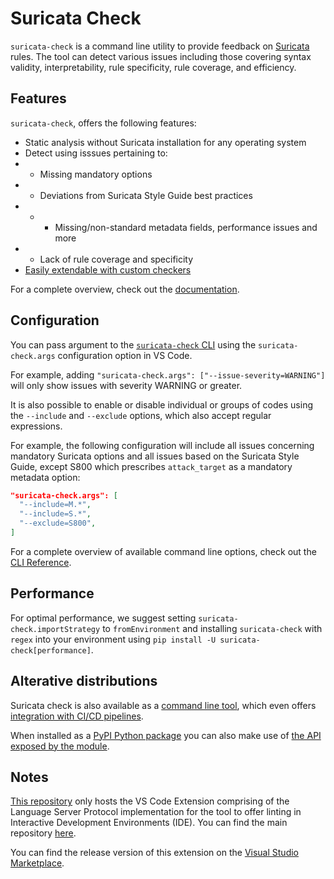 # Suricata Check

`suricata-check` is a command line utility to provide feedback on [Suricata](https://github.com/OISF/suricata) rules.
The tool can detect various issues including those covering syntax validity, interpretability, rule specificity, rule coverage, and efficiency.

## Features

`suricata-check`, offers the following features:

- Static analysis without Suricata installation for any operating system
- Detect using isssues pertaining to:
- - Missing mandatory options
- - Deviations from Suricata Style Guide best practices
- - - Missing/non-standard metadata fields, performance issues and more
- - Lack of rule coverage and specificity
- [Easily extendable with custom checkers](https://suricata-check.teuwen.net/checker.html)

For a complete overview, check out the [documentation](https://suricata-check.teuwen.net/).

## Configuration

You can pass argument to the [`suricata-check` CLI](https://suricata-check.teuwen.net/cli_usage.html) using the `suricata-check.args` configuration option in VS Code.

For example, adding `"suricata-check.args": ["--issue-severity=WARNING"]` will only show issues with severity WARNING or greater.

It is also possible to enable or disable individual or groups of codes using the `--include` and `--exclude` options, which also accept regular expressions.

For example, the following configuration will include all issues concerning mandatory Suricata options and all issues based on the Suricata Style Guide, except S800 which prescribes `attack_target` as a mandatory metadata option:
```json
"suricata-check.args": [
  "--include=M.*",
  "--include=S.*",
  "--exclude=S800",
]
```

For a complete overview of available command line options, check out the [CLI Reference](https://suricata-check.teuwen.net/cli.html).

## Performance

For optimal performance, we suggest setting `suricata-check.importStrategy` to `fromEnvironment` and installing `suricata-check` with `regex` into your environment using `pip install -U suricata-check[performance]`.

## Alterative distributions

Suricata check is also available as a [command line tool](https://suricata-check.teuwen.net/cli_usage.html), which even offers [integration with CI/CD pipelines](https://suricata-check.teuwen.net/ci_cd.html).

When installed as a [PyPI Python package](https://pypi.org/project/suricata-check) you can also make use of [the API exposed by the module](https://suricata-check.teuwen.net/api_usage.html).

## Notes

[This repository](https://github.com/Koen1999/vscode-suricata-check-extension) only hosts the VS Code Extension comprising of the Language Server Protocol implementation for the tool to offer linting in Interactive Development Environments (IDE). You can find the main repository [here](https://github.com/Koen1999/suricata-check).

You can find the release version of this extension on the [Visual Studio Marketplace](https://marketplace.visualstudio.com/items?itemName=Koen1999.suricata-check).
